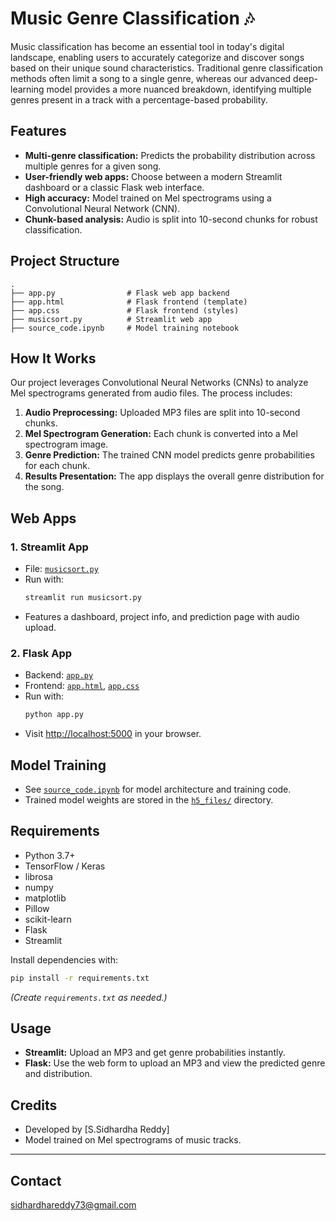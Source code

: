 # Music Genre Classification 🎶

Music classification has become an essential tool in today's digital landscape, enabling users to accurately categorize and discover songs based on their unique sound characteristics. Traditional genre classification methods often limit a song to a single genre, whereas our advanced deep-learning model provides a more nuanced breakdown, identifying multiple genres present in a track with a percentage-based probability.

## Features

- **Multi-genre classification:** Predicts the probability distribution across multiple genres for a given song.
- **User-friendly web apps:** Choose between a modern Streamlit dashboard or a classic Flask web interface.
- **High accuracy:** Model trained on Mel spectrograms using a Convolutional Neural Network (CNN).
- **Chunk-based analysis:** Audio is split into 10-second chunks for robust classification.

## Project Structure

```
.
├── app.py                # Flask web app backend
├── app.html              # Flask frontend (template)
├── app.css               # Flask frontend (styles)
├── musicsort.py          # Streamlit web app
├── source_code.ipynb     # Model training notebook
```

## How It Works

Our project leverages Convolutional Neural Networks (CNNs) to analyze Mel spectrograms generated from audio files. The process includes:
1. **Audio Preprocessing:** Uploaded MP3 files are split into 10-second chunks.
2. **Mel Spectrogram Generation:** Each chunk is converted into a Mel spectrogram image.
3. **Genre Prediction:** The trained CNN model predicts genre probabilities for each chunk.
4. **Results Presentation:** The app displays the overall genre distribution for the song.

## Web Apps

### 1. Streamlit App

- File: [`musicsort.py`](musicsort.py)
- Run with:
  ```sh
  streamlit run musicsort.py
  ```
- Features a dashboard, project info, and prediction page with audio upload.

### 2. Flask App

- Backend: [`app.py`](app.py)
- Frontend: [`app.html`](app.html), [`app.css`](app.css)
- Run with:
  ```sh
  python app.py
  ```
- Visit [http://localhost:5000](http://localhost:5000) in your browser.

## Model Training

- See [`source_code.ipynb`](source_code.ipynb) for model architecture and training code.
- Trained model weights are stored in the [`h5_files/`](h5_files/) directory.

## Requirements

- Python 3.7+
- TensorFlow / Keras
- librosa
- numpy
- matplotlib
- Pillow
- scikit-learn
- Flask
- Streamlit

Install dependencies with:
```sh
pip install -r requirements.txt
```
*(Create `requirements.txt` as needed.)*

## Usage

- **Streamlit:** Upload an MP3 and get genre probabilities instantly.
- **Flask:** Use the web form to upload an MP3 and view the predicted genre and distribution.

## Credits

- Developed by [S.Sidhardha Reddy]
- Model trained on Mel spectrograms of music tracks.

---
## Contact

sidhardhareddy73@gmail.com
